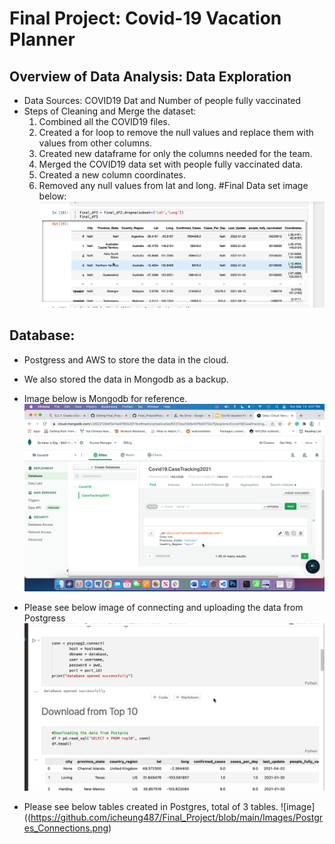 # Final Project: Covid-19 Vacation Planner

## Overview of Data Analysis: Data Exploration
 * Data Sources: COVID19 Dat and Number of people fully vaccinated
 * Steps of Cleaning and Merge the dataset: 
   1. Combined all the COVID19 files.
   2. Created a for loop to remove the null values and replace them with values from other columns.
   3. Created new dataframe for only the columns needed for the team.
   4. Merged the COVID19 data set with people fully vaccinated data.
   5. Created a new column coordinates.
   6. Removed any null values from lat and long. 
#Final Data set image below:
![image](https://github.com/icheung487/Final_Project/blob/main/Images/Final_COVID19_data.png)

## Database:
* Postgress and AWS to store the data in the cloud. 
* We also stored the data in Mongodb as a backup. 
* Image below is Mongodb for reference. 
![image](https://github.com/icheung487/Final_Project/blob/main/Images/MongoDB_Collections.png)

* Please see below image of connecting and uploading the data from Postgress
![image](https://github.com/icheung487/Final_Project/blob/main/Images/Connecting_And_Downloading_to_Postgres.png)

* Please see below tables created in Postgres, total of 3 tables.
![image]((https://github.com/icheung487/Final_Project/blob/main/Images/Postgres_Connections.png)

